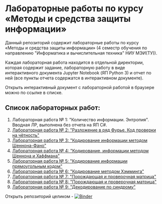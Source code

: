 # Лабораторные работы по курсу «Методы и средства защиты информации»

Данный репозиторий содержит лабораторные работы по курсу «Методы и средства защиты информации» (4 семестр обучения по направлению "Информатика и вычислительная техника" НИУ МЭИ(ТУ)). 

Каждая лабораторная работа находится в отдельной директории, которая содержит задание, лабораторную работу в виде интерактивного документа Jupyter Notebook (ЯП Python 3) и отчет по ней (все пункты отчета содержатся в интерактивном документе).

Открыть интерактивный документ с лабораторной работой в браузере можно по ссылке в списке.

## Список лабораторных работ:
1. Лабораторная работа № 1: "Количество информации. Энтропия". Вводная ЛР, выполнена без отчета на ЯП C#. 
2. [Лабораторная работа № 2: "Разложение в ряд Фурье. Код проверки на чётность"](https://mybinder.org/v2/gh/rvost/MiSZI/master?filepath=Lab02%2FLab02.ipynb)
3. [Лабораторная работа № 3: "Кодирование информации методом Шеннона-Фано"](https://mybinder.org/v2/gh/rvost/MiSZI/master?filepath=Lab03%2FLab03.ipynb)
4. [Лабораторная работа № 4: "Кодирование, информации методом Шеннона и Хаффмана"](https://mybinder.org/v2/gh/rvost/MiSZI/master?filepath=Lab04%2FLab04.ipynb)
5. [Лабораторная работа № 5: "Кодирование информации прямоугольным кодом"](https://mybinder.org/v2/gh/rvost/MiSZI/master?filepath=Lab05%2FLab05.ipynb)
6. [Лабораторная работа № 6: "Кодирование методом Хэмминга"](https://mybinder.org/v2/gh/rvost/MiSZI/master?filepath=Lab06%2FLab06.ipynb)
7. [Лабораторная работа № 7: "Порождающая и проверочная матрица"](https://mybinder.org/v2/gh/rvost/MiSZI/master?filepath=Lab07%2FLab07.ipynb)
8. [Лабораторная работа № 8: "Порождающая и проверочная матрица"](https://mybinder.org/v2/gh/rvost/MiSZI/master?filepath=Lab08%2FLab08.ipynb)
9. [Лабораторная работа № 9: "Декодирование по синдрому"](https://mybinder.org/v2/gh/rvost/MiSZI/master?filepath=Lab09%2FLab09.ipynb)

Открыть репозиторий целиком - [![Binder](https://mybinder.org/badge_logo.svg)](https://mybinder.org/v2/gh/rvost/MiSZI/master)